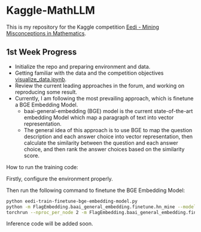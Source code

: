 # Kaggle-MathLLM

This is my repository for the Kaggle competition [Eedi - Mining Misconceptions in Mathematics](https://www.kaggle.com/competitions/eedi-mining-misconceptions-in-mathematics).

## 1st Week Progress

* Initialize the repo and preparing environment and data.
* Getting familiar with the data and the competition objectives [visualize_data.ipynb](visualize_data.ipynb).
* Review the current leading approaches in the forum, and working on reproducing some result.
* Currently, I am following the most prevailing approach, which is finetune a BGE Embedding Model.
  * baai-general-embedding (BGE) model is the current state-of-the-art embedding Model which map a paragraph of text into vector representation.
  * The general idea of this approach is to use BGE to map the question description and each answer choice into vector representation, then calculate the similarity between the question and each answer choice, and then rank the answer choices based on the similarity score.

How to run the training code:

Firstly, configure the environment properly.

Then run the following command to finetune the BGE Embedding Model:

```bash
python eedi-train-finetune-bge-embedding-model.py
python -m FlagEmbedding.baai_general_embedding.finetune.hn_mine --model_name_or_path BAAI/bge-large-en-v1.5 --input_file finetune_data.jsonl --candidate_pool pretrain_data.jsonl --output_file finetune_data_minedHN.jsonl --range_for_sampling 1-100 --negative_number 15 --use_gpu_for_searching
torchrun --nproc_per_node 2 -m FlagEmbedding.baai_general_embedding.finetune.run --output_dir eedi_model --model_name_or_path BAAI/bge-large-en-v1.5 --train_data finetune_data_minedHN.jsonl --learning_rate 1e-5 --fp16 --temperature 0.03 --num_train_epochs 3 --per_device_train_batch_size 8 --query_max_len 256 --passage_max_len 64 --logging_steps 100 --query_instruction_for_retrieval "" --report_to none --save_steps 250
```

Inference code will be added soon.


